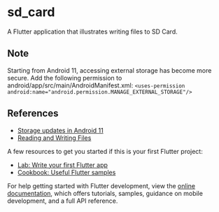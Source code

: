 # sd_card

A Flutter application that illustrates writing files to SD Card.

## Note

Starting from Android 11, accessing external storage has become more secure. Add the following permission to android/app/src/main/AndroidManifest.xml:
`<uses-permission android:name="android.permission.MANAGE_EXTERNAL_STORAGE"/>`

## References

- [Storage updates in Android 11](https://developer.android.com/about/versions/11/privacy/storage)
- [Reading and Writing Files](https://docs.flutter.dev/cookbook/persistence/reading-writing-files)

A few resources to get you started if this is your first Flutter project:

- [Lab: Write your first Flutter app](https://docs.flutter.dev/get-started/codelab)
- [Cookbook: Useful Flutter samples](https://docs.flutter.dev/cookbook)

For help getting started with Flutter development, view the
[online documentation](https://docs.flutter.dev/), which offers tutorials,
samples, guidance on mobile development, and a full API reference.
